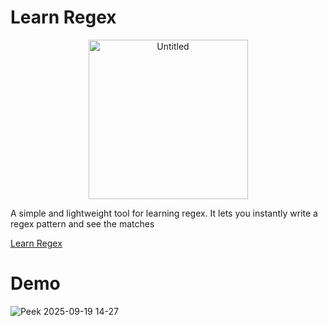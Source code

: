 # Learn Regex
<p align="center">
<img width="255" height="255" alt="Untitled" src="https://github.com/user-attachments/assets/26e6bfe2-768e-48d0-b405-77864965b75a" />
</p>
A simple and lightweight tool for learning regex. It lets you instantly write a regex pattern and see the matches

[Learn Regex](https://murtadapy.github.io/learn-regex/src/index.html)


# Demo
![Peek 2025-09-19 14-27](https://github.com/user-attachments/assets/cda87eaa-4c75-48c9-80e8-9b9d19c3133d)

